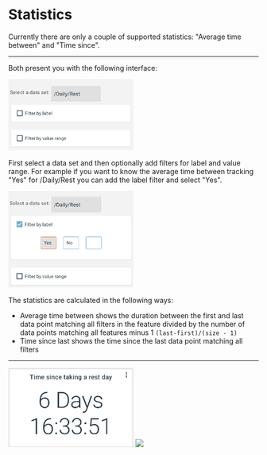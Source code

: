 # Statistics

Currently there are only a couple of supported statistics: "Average time between" and "Time since".

---

Both present you with the following interface: 

<img src="images/faq_3_3_1.png" width="50%">

First select a data set and then optionally add filters for label and value range. For example if you want to know the average time between tracking "Yes" for /Daily/Rest you can add the label filter and select "Yes".
 
<img src="images/faq_3_3_2.png" width="50%">

The statistics are calculated in the following ways:

- Average time between shows the duration between the first and last data point matching all filters in the feature divided by the number of data points matching all features minus 1 `(last-first)/(size - 1)`
- Time since last shows the time since the last data point matching all filters

---

<img src="images/faq_3_3_3.png" width="50%">

<img src="images/faq_3_3_1.gif" width="50%">
